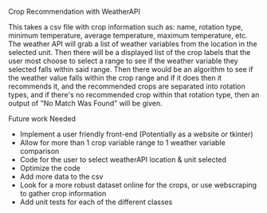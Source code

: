 Crop Recommendation with WeatherAPI

This takes a csv file with crop information such as: name, rotation type, minimum temperature, average temperature, maximum temperature, etc.
The weather API will grab a list of weather variables from the location in the selected unit.
Then there will be a displayed list of the crop labels that the user most choose to select a range to see if the weather variable they selected
falls within said range.
Then there would be an algorithm to see if the weather value falls within the crop range and if it does then it recommends it, and the recommended
crops are separated into rotation types, and if there's no recommended crop within that rotation type, then an output of "No Match Was Found" will be given.






Future work Needed
- Implement a user friendly front-end (Potentially as a website or tkinter)
- Allow for more than 1 crop variable range to 1 weather variable comparison
- Code for the user to select weatherAPI location & unit selected
- Optimize the code
- Add more data to the csv
- Look for a more robust dataset online for the crops, or use webscraping to gather crop information
- Add unit tests for each of the different classes
